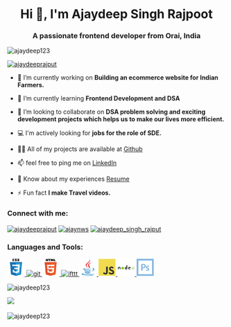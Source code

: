 <h1 align="center">Hi 👋, I'm Ajaydeep Singh Rajpoot</h1>
<h3 align="center">A passionate frontend developer from Orai, India</h3>

<p align="left"> <img src="https://komarev.com/ghpvc/?username=ajaydeep123&label=Profile%20views&color=0e75b6&style=flat" alt="ajaydeep123" /> </p>

<p align="left"> <a href="https://twitter.com/ajaydeeprajput" target="blank"><img src="https://img.shields.io/twitter/follow/ajaydeeprajput?logo=twitter&style=for-the-badge" alt="ajaydeeprajput" /></a> </p>

- 🔭 I’m currently working on **Building an ecommerce website for Indian Farmers.**

- 🌱 I’m currently learning **Frontend Development and DSA**

- 👯 I’m looking to collaborate on **DSA problem solving and exciting development projects which helps us to make our lives more efficient.**

- 💻 I'm actively looking for **jobs for the role of SDE.**

- 👨‍💻 All of my projects are available at [Github](https://github.com/Ajaydeep123)

- 📫 feel free to ping me on [LinkedIn](https://www.linkedin.com/in/ajaynws)

- 📄 Know about my experiences [Resume](https://drive.google.com/file/d/1avhhnaJen5vXZ_pQhBnyHwLhssiMGD5K/view?usp=drivesdk)

- ⚡ Fun fact **I make Travel videos.**

<h3 align="left">Connect with me:</h3>
<p align="left">
<a href="https://twitter.com/ajaydeeprajput" target="blank"><img align="center" src="https://raw.githubusercontent.com/rahuldkjain/github-profile-readme-generator/master/src/images/icons/Social/twitter.svg" alt="ajaydeeprajput" height="30" width="40" /></a>
<a href="https://linkedin.com/in/ajaynws" target="blank"><img align="center" src="https://raw.githubusercontent.com/rahuldkjain/github-profile-readme-generator/master/src/images/icons/Social/linked-in-alt.svg" alt="ajaynws" height="30" width="40" /></a>
<a href="https://instagram.com/ajaydeep_singh_rajput" target="blank"><img align="center" src="https://raw.githubusercontent.com/rahuldkjain/github-profile-readme-generator/master/src/images/icons/Social/instagram.svg" alt="ajaydeep_singh_rajput" height="30" width="40" /></a>
</p>




<h3 align="left">Languages and Tools:</h3>
<p align="left"> <a href="https://www.w3schools.com/css/" target="_blank" rel="noreferrer"> <img src="https://raw.githubusercontent.com/devicons/devicon/master/icons/css3/css3-original-wordmark.svg" alt="css3" width="40" height="40"/> </a> <a href="https://git-scm.com/" target="_blank" rel="noreferrer"> <img src="https://www.vectorlogo.zone/logos/git-scm/git-scm-icon.svg" alt="git" width="40" height="40"/> </a> <a href="https://www.w3.org/html/" target="_blank" rel="noreferrer"> <img src="https://raw.githubusercontent.com/devicons/devicon/master/icons/html5/html5-original-wordmark.svg" alt="html5" width="40" height="40"/> </a> <a href="https://ifttt.com/" target="_blank" rel="noreferrer"> <img src="https://www.vectorlogo.zone/logos/ifttt/ifttt-ar21.svg" alt="ifttt" width="40" height="40"/> </a> <a href="https://www.java.com" target="_blank" rel="noreferrer"> <img src="https://raw.githubusercontent.com/devicons/devicon/master/icons/java/java-original.svg" alt="java" width="40" height="40"/> </a> <a href="https://developer.mozilla.org/en-US/docs/Web/JavaScript" target="_blank" rel="noreferrer"> <img src="https://raw.githubusercontent.com/devicons/devicon/master/icons/javascript/javascript-original.svg" alt="javascript" width="40" height="40"/> </a> <a href="https://nodejs.org" target="_blank" rel="noreferrer"> <img src="https://raw.githubusercontent.com/devicons/devicon/master/icons/nodejs/nodejs-original-wordmark.svg" alt="nodejs" width="40" height="40"/> </a> <a href="https://www.photoshop.com/en" target="_blank" rel="noreferrer"> <img src="https://raw.githubusercontent.com/devicons/devicon/master/icons/photoshop/photoshop-line.svg" alt="photoshop" width="40" height="40"/> </a> </p>

<p><img align="center" src="https://github-readme-stats.vercel.app/api/top-langs?username=ajaydeep123&show_icons=true&locale=en&layout=compact" alt="ajaydeep123" /></p>
<img 
   src="https://github-readme-stats.vercel.app/api?username=ajaydeep123&show_icons=true&theme=tokyonight" 
/>
<p><img align="center" src="https://github-readme-streak-stats.herokuapp.com/?user=ajaydeep123&" alt="ajaydeep123" /></p>
